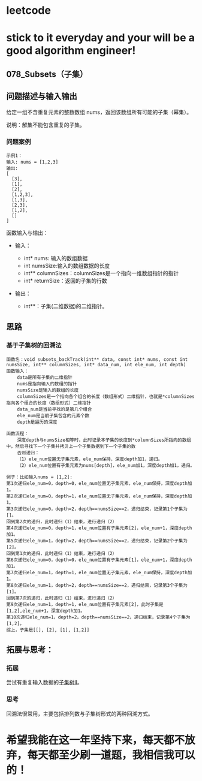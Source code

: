 # leetcode
# stick to it everyday and your will be a good algorithm engineer!
## 078_Subsets（子集）
## 问题描述与输入输出
给定一组不含重复元素的整数数组 nums，返回该数组所有可能的子集（幂集）。

说明：解集不能包含重复的子集。

### 问题案例

	示例1：
	输入: nums = [1,2,3]
	输出:
	[
	  [3],
	  [1],
	  [2],
	  [1,2,3],
	  [1,3],
	  [2,3],
	  [1,2],
	  []
	]
	

函数输入与输出：
* 输入：
	* int* nums: 输入的数组数据
	* int numsSize:输入的数组数据的长度
	* int** columnSizes：columnSizes是一个指向一维数组指针的指针
	* int* returnSize：返回的子集的行数
	
* 输出：
	* int**：子集(二维数据)的二维指针。

## 思路			
### 基于子集树的回溯法

	函数名：void subsets_backTrack(int** data, const int* nums, const int numsSize, int** columnSizes, int* data_num, int ele_num, int depth)
	函数输入：	
		data是所有子集的二维指针
		nums是指向输入的数组的指针
		numsSize是输入的数组的长度
		columnSizes是一个指向各个组合的长度（数组形式）二维指针，也就是*columnSizes指向各个组合的长度（数组形式）二维指针
		data_num是当前寻找的是第几个组合
		ele_num是当前子集包含的元素个数
		depth是遍历的深度
	
	函数流程：
		深度depth与numsSize相等时，此时记录本子集的长度到*columnSizes所指向的数组中，然后寻找下一个子集并拷贝上一个子集数据到下一个子集的数
		否则递归：
		（1）ele_num位置无子集元素，ele_num保持，深度depth加1，递归。
		（2）ele_num位置有子集元素为nums[depth]，ele_num加1，深度depth加1，递归。
		
	例子：比如输入nums = [1,2]:
	第1次递归ele_num=0，depth=0，ele_num位置无子集元素，ele_num保持，深度depth加1。
	第2次递归ele_num=0，depth=1，ele_num位置无子集元素，ele_num保持，深度depth加1。
	第3次递归ele_num=0，depth=2，depth==numsSize==2，递归结束，记录第1个子集为[]。
	回到第2次的递归，此时递归（1）结束，进行递归（2）
	第4次递归ele_num=0，depth=1，ele_num位置有子集元素[2]，ele_num+1，深度depth加1。
	第5次递归ele_num=1，depth=2，depth==numsSize==2，递归结束，记录第2个子集为[2]。
	回到第1次的递归，此时递归（1）结束，进行递归（2）
	第6次递归ele_num=0，depth=0，ele_num位置有子集元素[1]，ele_num+1，深度depth加1。
	第7次递归ele_num=1，depth=1，ele_num位置无子集元素，ele_num保持，深度depth加1。
	第8次递归ele_num=1，depth=2，depth==numsSize==2，递归结束，记录第3个子集为[1]。
	回到第7次的递归，此时递归（1）结束，进行递归（2）
	第9次递归ele_num=1，depth=1，ele_num位置有子集元素[2]，此时子集是[1,2],ele_num+1，深度depth加1。
	第10次递归ele_num=1，depth=2，depth==numsSize==2，递归结束，记录第4个子集为[1,2]。
	综上，子集是[[], [2], [1], [1,2]]
			
## 拓展与思考：
### 拓展
尝试有重复输入数据的[子集树II](https://leetcode-cn.com/problems/subsets-ii/description/)。
### 思考
回溯法很常用，主要包括排列数与子集树形式的两种回溯方式。
		  
# 希望我能在这一年坚持下来，每天都不放弃，每天都至少刷一道题，我相信我可以的！
